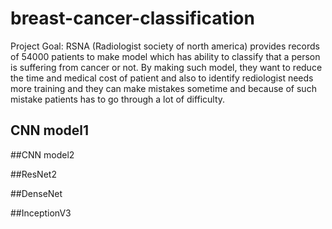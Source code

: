 # breast-cancer-classification
Project Goal:
RSNA (Radiologist society of north america) provides records of 54000 patients to make model which has ability to classify that a person is suffering from cancer or not.  By making such model, they want to reduce the time and medical cost of patient and also to identify rediologist needs more training and they can make mistakes sometime and because of such mistake patients has to go through a lot of difficulty.

## CNN model1


##CNN model2


##ResNet2


##DenseNet


##InceptionV3
